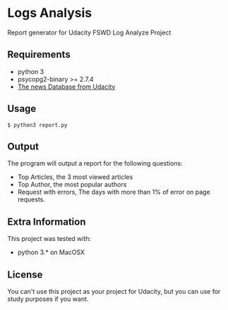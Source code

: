 # Logs Analysis
Report generator for Udacity FSWD Log Analyze Project

## Requirements

- python 3
- psycopg2-binary >= 2.7.4
- [The news Database from Udacity](https://d17h27t6h515a5.cloudfront.net/topher/2016/August/57b5f748_newsdata/newsdata.zip)

## Usage

    $ python3 report.py

## Output
The program will output a report for the following questions:

- Top Articles, the 3 most viewed articles
- Top Author, the most popular authors
- Request with errors, The days with more than 1% of error on page requests.

## Extra Information

This project was tested with:

- python 3.* on MacOSX

## License
You can't use this project as your project for Udacity, but you can use for study purposes if you want.


